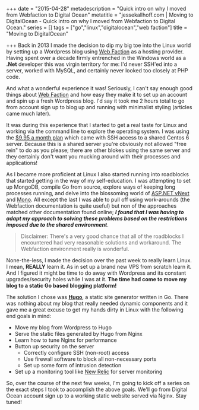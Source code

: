 +++
date = "2015-04-28"
metadescription = "Quick intro on why I moved from Webfaction to Digital Ocean"
metatitle = "jessekallhoff.com | Moving to DigitalOcean - Quick intro on why I moved from Webfaction to Digital Ocean."
series = []
tags = ["go","linux","digitalocean","web faction"]
title = "Moving to DigitalOcean"

+++
Back in 2013 I made the decision to dip my big toe into the Linux world by setting up a Wordpress blog using [Web Faction][1] as a hosting provider. Having spent over a decade firmly entrenched in the Windows world as a **.Net** developer this was virgin territory for me: I'd never SSH'ed into a server, worked with MySQL, and certainly never looked too closely at PHP code.

And what a wonderful experience it was! Seriously, I can't say enough good things about [Web Faction][2] and how easy they make it to set up an account and spin up a fresh Wordpress blog. I'd say it took me 2 hours total to go from account sign up to blog up and running with minimalist styling (articles came much later).

It was during this experience that I started to get a real taste for Linux and working via the command line to explore the operating system. I was using the [$9.95 a month plan][3] which came with SSH access to a shared Centos 6 server. Because this is a shared server you're obviously not allowed "free rein" to do as you please; there are other blokes using the same server and they certainly don't want you mucking around with their processes and applications! 

As I became more proficient at Linux I also started running into roadblocks that started getting in the way of my self-education. I was attempting to set up MongoDB, compile Go from source, explore ways of keeping long processes running, and delve into the blossoming world of [ASP.NET vNext][4] and [Mono][5]. All except the last I was able to pull off using work-arounds (the Webfaction documentation is quite useful) but non of the approaches matched other documentation found online; ***I found that I was having to adapt my approach to solving these problems based on the restrictions imposed due to the shared environment***.

> Disclaimer: There's a very good chance that all of the roadblocks I encountered had very reasonable solutions and workaround. The Webfaction environment really is wonderful.

None-the-less, I made the decision over the past week to really learn Linux. I mean, **REALLY** learn it. As in set up a brand new VPS from scratch learn it. And I figured it might be time to do away with Wordpress and its constant upgrades/security holes while I was at it. **The time had come to move my blog to a static Go based blogging platform!**

The solution I chose was [**Hugo**][6], a static site generator written in Go. There was nothing about my blog that really needed dynamic components and it gave me a great excuse to get my hands dirty in Linux with the following end goals in mind:

* Move my blog from Wordpress to Hugo
* Serve the static files generated by Hugo from Nginx
* Learn how to tune Nginx for performance
* Button up security on the server
	* Correctly configure SSH (non-root) access
	* Use firewall software to block all non-necessary ports
	* Set up some form of intrusion detection
* Set up a monitoring tool like [New Relic][7] for server monitoring

So, over the course of the next few weeks, I'm going to kick off a series on the exact steps I took to accomplish the above goals. We'll go from Digital Ocean account sign up to a working static website served via Nginx. Stay tuned!


[1]:	http://www.webfaction.com
[2]:	http://www.webfaction.com
[3]:	https://www.webfaction.com/features
[4]:	http://www.asp.net/vnext
[5]:	http://www.mono-project.com/
[6]:	http://gohugo.io/
[7]:	http://www.newrelic.com